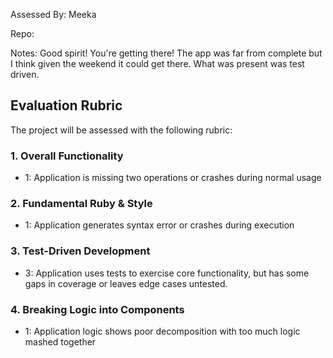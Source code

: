 Assessed By: Meeka

Repo:

Notes: Good spirit! You're getting there! The app was far from complete but I think given the weekend it could get there. What was present was test driven.


## Evaluation Rubric

The project will be assessed with the following rubric:

### 1. Overall Functionality

* 1: Application is missing two operations or crashes during normal usage

### 2. Fundamental Ruby & Style

* 1:  Application generates syntax error or crashes during execution

### 3. Test-Driven Development

* 3: Application uses tests to exercise core functionality, but has some gaps in coverage or leaves edge cases untested.

### 4. Breaking Logic into Components

* 1: Application logic shows poor decomposition with too much logic mashed together
